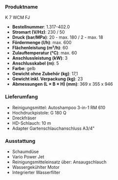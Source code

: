 ### Produktname
K 7 WCM FJ
- **Bestellnummer**: 1.317-402.0 
- **Stromart (V/Hz)**: 230 / 50
- **Druck (bar/MPa)**: 20 - max. 180 / 2 - max. 18
- **Fördermenge (l/h)**: max. 600
- **Flächenleistung (m²/h)**: 60 
- **Zulauftemperatur (°C)**: max. 60
- **Anschlussleistung (kW)**: 3
- **Anschlusskabel (m)**: 5
- **Farbe**: gelb
- **Gewicht ohne Zubehör (kg)**: 17,1
- **Gewicht inkl. Verpackung (kg)**: 23
- **Abmessungen (L × B × H) (mm)**: 369 x 355 x 946 
### Lieferumfang

- Reinigungsmittel: Autoshampoo 3-in-1 RM 610
- Hochdruckpistole: G 180 Q
- Dreckfräser
- HD-Schlauch: 10 m
- Adapter Gartenschlauchanschluss A3/4" 

### Ausstattung

- Schaumdüse
- Vario Power Jet
- Reinigungsmittel­einsatz über: Ansaugschlauch
- Wasserg­ekühlter Motor
- Integrierter Wasserfilter
